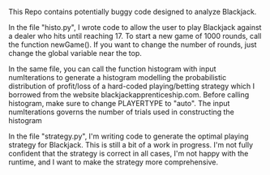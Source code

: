 This Repo contains potentially buggy code designed to analyze Blackjack.

In the file "histo.py", I wrote code to allow the user to play Blackjack against a dealer who hits until reaching 17.
To start a new game of 1000 rounds, call the function newGame(). If you want to change the number of rounds, just change the global variable near the top.

In the same file, you can call the function histogram with input numIterations to generate a histogram modelling the probabilistic distribution
of profit/loss of a hard-coded playing/betting strategy which I borrowed from the website blackjackapprenticeship.com. Before calling histogram, make sure 
to change PLAYERTYPE to "auto". The input numIterations governs the number of trials used in constructing the histogram

In the file "strategy.py", I'm writing code to generate the optimal playing strategy for Blackjack. This is still a bit of a work in progress.
I'm not fully confident that the strategy is correct in all cases, I'm not happy with the runtime, and I want to make the strategy more comprehensive.
